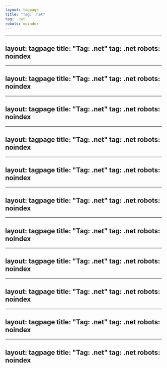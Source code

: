 ```yaml
---
layout: tagpage
title: "Tag: .net"
tag: .net
robots: noindex
---
```

---
layout: tagpage
title: "Tag: .net"
tag: .net
robots: noindex
---
---
layout: tagpage
title: "Tag: .net"
tag: .net
robots: noindex
---
---
layout: tagpage
title: "Tag: .net"
tag: .net
robots: noindex
---
---
layout: tagpage
title: "Tag: .net"
tag: .net
robots: noindex
---
---
layout: tagpage
title: "Tag: .net"
tag: .net
robots: noindex
---
---
layout: tagpage
title: "Tag: .net"
tag: .net
robots: noindex
---
---
layout: tagpage
title: "Tag: .net"
tag: .net
robots: noindex
---
---
layout: tagpage
title: "Tag: .net"
tag: .net
robots: noindex
---
---
layout: tagpage
title: "Tag: .net"
tag: .net
robots: noindex
---
---
layout: tagpage
title: "Tag: .net"
tag: .net
robots: noindex
---
---
layout: tagpage
title: "Tag: .net"
tag: .net
robots: noindex
---
